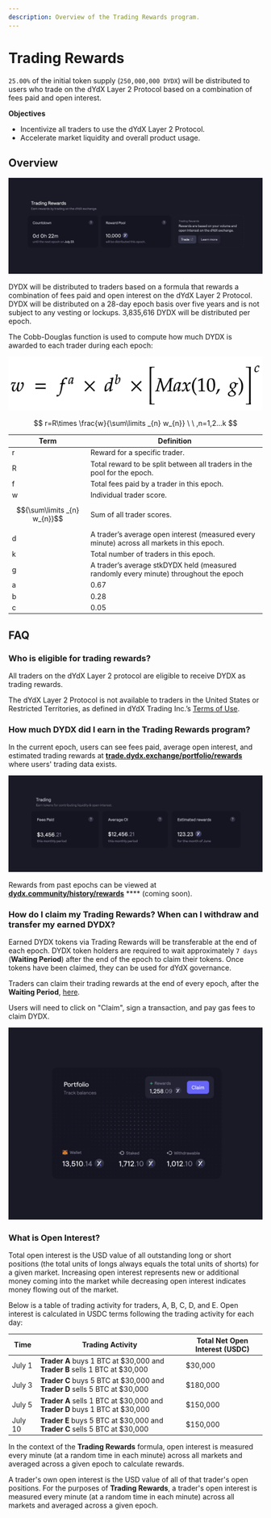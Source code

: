 ```yaml
---
description: Overview of the Trading Rewards program.
---
```


# Trading Rewards

`25.00%` of the initial token supply (`250,000,000 DYDX`) will be distributed to users who trade on the dYdX Layer 2 Protocol based on a combination of fees paid and open interest.

**Objectives**

* Incentivize all traders to use the dYdX Layer 2 Protocol.
* Accelerate market liquidity and overall product usage.

## **Overview**

![Earn rewards by trading on the dYdX Layer 2 Protocol](<../.gitbook/assets/image (17).png>)

DYDX will be distributed to traders based on a formula that rewards a combination of fees paid and open interest on the dYdX Layer 2 Protocol. DYDX will be distributed on a 28-day epoch basis over five years and is not subject to any vesting or lockups. 3,835,616 DYDX will be distributed per epoch.

The Cobb-Douglas function is used to compute how much DYDX is awarded to each trader during each epoch:

![](<../.gitbook/assets/math-20211221 (2).png>)

$$
r=R\times \frac{w}{\sum\limits _{n} w_{n}} \ \ ,n=1,2...k
$$

| Term                         | Definition                                                                                 |
| ---------------------------- | ------------------------------------------------------------------------------------------ |
| r                            | Reward for a specific trader.                                                              |
| R                            | Total reward to be split between all traders in the pool for the epoch.                    |
| f                            | Total fees paid by a trader in this epoch.                                                 |
| w                            | Individual trader score.                                                                   |
| $${\sum\limits _{n} w_{n}}$$ | Sum of all trader scores.                                                                  |
| d                            | A trader’s average open interest (measured every minute) across all markets in this epoch. |
| k                            | Total number of traders in this epoch.                                                     |
| g                            | A trader’s average stkDYDX held (measured randomly every minute) throughout the epoch      |
| a                            | 0.67                                                                                       |
| b                            | 0.28                                                                                       |
| c                            | 0.05                                                                                       |

## FAQ

### Who is eligible for trading rewards?

All traders on the dYdX Layer 2 protocol are eligible to receive DYDX as trading rewards.

The dYdX Layer 2 Protocol is not available to traders in the United States or Restricted Territories, as defined in dYdX Trading Inc.’s [Terms of Use](https://dydx.exchange/terms).

### How much DYDX did I earn in the Trading Rewards program?

In the current epoch, users can see fees paid, average open interest, and estimated trading rewards at [**trade.dydx.exchange/portfolio/rewards**](https://trade.dydx.exchange/portfolio/rewards) where users' trading data exists.

![Rewards info for the current epoch](<../.gitbook/assets/image (18).png>)

Rewards from past epochs can be viewed at [**dydx.community/history/rewards**](https://dydx.community/history/rewards) \*\*\*\* (coming soon).

### How do I claim my Trading Rewards? When can I withdraw and transfer my earned DYDX?

Earned DYDX tokens via Trading Rewards will be transferable at the end of each epoch. DYDX token holders are required to wait approximately `7 days` (**Waiting Period**) after the end of the epoch to claim their tokens. Once tokens have been claimed, they can be used for dYdX governance.

Traders can claim their trading rewards at the end of every epoch, after the **Waiting Period**, [here](https://dydx.community/dashboard).

Users will need to click on "Claim", sign a transaction, and pay gas fees to claim DYDX.

![Portfolio overview of rewards](<../.gitbook/assets/image (20).png>)

### What is Open Interest?

Total open interest is the USD value of all outstanding long or short positions (the total units of longs always equals the total units of shorts) for a given market. Increasing open interest represents new or additional money coming into the market while decreasing open interest indicates money flowing out of the market.

Below is a table of trading activity for traders, A, B, C, D, and E. Open interest is calculated in USDC terms following the trading activity for each day:

| Time    | Trading Activity                                                           | Total Net Open Interest (USDC) |
| ------- | -------------------------------------------------------------------------- | ------------------------------ |
| July 1  | **Trader A** buys 1 BTC at $30,000 and **Trader B** sells 1 BTC at $30,000 | $30,000                        |
| July 3  | **Trader C** buys 5 BTC at $30,000 and **Trader D** sells 5 BTC at $30,000 | $180,000                       |
| July 5  | **Trader A** sells 1 BTC at $30,000 and **Trader D** buys 1 BTC at $30,000 | $150,000                       |
| July 10 | **Trader E** buys 5 BTC at $30,000 and **Trader C** sells 5 BTC at $30,000 | $150,000                       |

In the context of the **Trading Rewards** formula, open interest is measured every minute (at a random time in each minute) across all markets and averaged across a given epoch to calculate rewards.

A trader's own open interest is the USD value of all of that trader's open positions. For the purposes of **Trading Rewards**, a trader's open interest is measured every minute (at a random time in each minute) across all markets and averaged across a given epoch.
